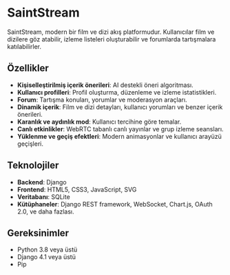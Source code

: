 # SaintStream

SaintStream, modern bir film ve dizi akış platformudur. Kullanıcılar film ve dizilere göz atabilir, izleme listeleri oluşturabilir ve forumlarda tartışmalara katılabilirler.

## Özellikler

- **Kişiselleştirilmiş içerik önerileri**: AI destekli öneri algoritması.
- **Kullanıcı profilleri**: Profil oluşturma, düzenleme ve izleme istatistikleri.
- **Forum**: Tartışma konuları, yorumlar ve moderasyon araçları.
- **Dinamik içerik**: Film ve dizi detayları, kullanıcı yorumları ve benzer içerik önerileri.
- **Karanlık ve aydınlık mod**: Kullanıcı tercihine göre temalar.
- **Canlı etkinlikler**: WebRTC tabanlı canlı yayınlar ve grup izleme seansları.
- **Yüklenme ve geçiş efektleri**: Modern animasyonlar ve kullanıcı arayüzü geçişleri.

## Teknolojiler

- **Backend**: Django
- **Frontend**: HTML5, CSS3, JavaScript, SVG
- **Veritabanı**: SQLite
- **Kütüphaneler**: Django REST framework, WebSocket, Chart.js, OAuth 2.0, ve daha fazlası.

## Gereksinimler

- Python 3.8 veya üstü
- Django 4.1 veya üstü
- Pip
